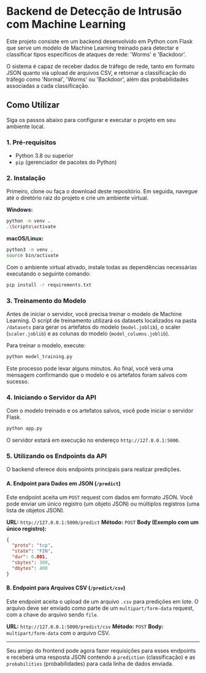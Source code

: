 # Backend de Detecção de Intrusão com Machine Learning

Este projeto consiste em um backend desenvolvido em Python com Flask que serve um modelo de Machine Learning treinado para detectar e classificar tipos específicos de ataques de rede: 'Worms' e 'Backdoor'.

O sistema é capaz de receber dados de tráfego de rede, tanto em formato JSON quanto via upload de arquivos CSV, e retornar a classificação do tráfego como 'Normal', 'Worms' ou 'Backdoor', além das probabilidades associadas a cada classificação.

## Como Utilizar

Siga os passos abaixo para configurar e executar o projeto em seu ambiente local.

### 1. Pré-requisitos

- Python 3.8 ou superior
- `pip` (gerenciador de pacotes do Python)

### 2. Instalação

Primeiro, clone ou faça o download deste repositório. Em seguida, navegue até o diretório raiz do projeto e crie um ambiente virtual.

**Windows:**
```bash
python -m venv .
.\Scripts\activate
```

**macOS/Linux:**
```bash
python3 -m venv .
source bin/activate
```

Com o ambiente virtual ativado, instale todas as dependências necessárias executando o seguinte comando:

```bash
pip install -r requirements.txt
```

### 3. Treinamento do Modelo

Antes de iniciar o servidor, você precisa treinar o modelo de Machine Learning. O script de treinamento utilizará os datasets localizados na pasta `/datasets` para gerar os artefatos do modelo (`model.joblib`), o scaler (`scaler.joblib`) e as colunas do modelo (`model_columns.joblib`).

Para treinar o modelo, execute:

```bash
python model_training.py
```

Este processo pode levar alguns minutos. Ao final, você verá uma mensagem confirmando que o modelo e os artefatos foram salvos com sucesso.

### 4. Iniciando o Servidor da API

Com o modelo treinado e os artefatos salvos, você pode iniciar o servidor Flask.

```bash
python app.py
```

O servidor estará em execução no endereço `http://127.0.0.1:5000`.

### 5. Utilizando os Endpoints da API

O backend oferece dois endpoints principais para realizar predições.

#### A. Endpoint para Dados em JSON (`/predict`)

Este endpoint aceita um `POST` request com dados em formato JSON. Você pode enviar um único registro (um objeto JSON) ou múltiplos registros (uma lista de objetos JSON).

**URL:** `http://127.0.0.1:5000/predict`
**Método:** `POST`
**Body (Exemplo com um único registro):**
```json
{
  "proto": "tcp",
  "state": "FIN",
  "dur": 0.001,
  "sbytes": 300,
  "dbytes": 400
}
```

#### B. Endpoint para Arquivos CSV (`/predict/csv`)

Este endpoint aceita o upload de um arquivo `.csv` para predições em lote. O arquivo deve ser enviado como parte de um `multipart/form-data` request, com a chave do arquivo sendo `file`.

**URL:** `http://127.0.0.1:5000/predict/csv`
**Método:** `POST`
**Body:** `multipart/form-data` com o arquivo CSV.

---

Seu amigo do frontend pode agora fazer requisições para esses endpoints e receberá uma resposta JSON contendo a `prediction` (classificação) e as `probabilities` (probabilidades) para cada linha de dados enviada. 